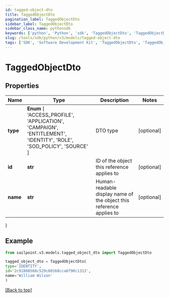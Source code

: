 ```yaml
---
id: tagged-object-dto
title: TaggedObjectDto
pagination_label: TaggedObjectDto
sidebar_label: TaggedObjectDto
sidebar_class_name: pythonsdk
keywords: ['python', 'Python', 'sdk', 'TaggedObjectDto', 'TaggedObjectDto']
slug: /tools/sdk/python/v3/models/tagged-object-dto
tags: ['SDK', 'Software Development Kit', 'TaggedObjectDto', 'TaggedObjectDto']
---
```


# TaggedObjectDto

## Properties

| Name | Type | Description | Notes |
| --- | --- | --- | --- |
| **type** | **Enum** [ 'ACCESS_PROFILE', 'APPLICATION', 'CAMPAIGN', 'ENTITLEMENT', 'IDENTITY', 'ROLE', 'SOD_POLICY', 'SOURCE' ] | DTO type | [optional] |
| **id** | **str** | ID of the object this reference applies to | [optional] |
| **name** | **str** | Human-readable display name of the object this reference applies to | [optional] |

}

## Example

```python
from sailpoint.v3.models.tagged_object_dto import TaggedObjectDto

tagged_object_dto = TaggedObjectDto(
type='IDENTITY',
id='2c91808568c529c60168cca6f90c1313',
name='William Wilson'
)

```

[[Back to top]](#)

